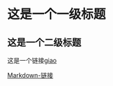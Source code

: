 # 这是一个一级标题

## 这是一个二级标题

这是一个链接[giao](https://www.runoob.com/markdown/md-link.html)

[Markdown-链接](https://github.com/Husky2333c/Husky2333c.github.io/blob/main/Markdown-%E9%93%BE%E6%8E%A5.md)
